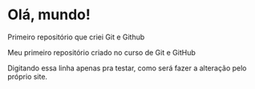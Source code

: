 # Olá, mundo!
 Primeiro repositório que criei Git e Github

Meu primeiro repositório criado no curso de Git e GitHub

Digitando essa linha apenas pra testar, como será fazer a alteração pelo próprio site. 

